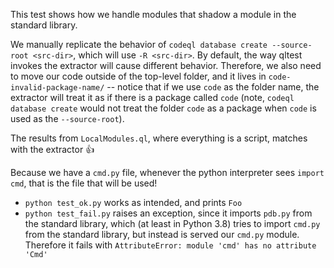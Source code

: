 This test shows how we handle modules that shadow a module in the standard library.

We manually replicate the behavior of `codeql database create --source-root <src-dir>`, which will use `-R <src-dir>`. By default, the way qltest invokes the extractor will cause different behavior. Therefore, we also need to move our code outside of the top-level folder, and it lives in `code-invalid-package-name/` -- notice that if we use `code` as the folder name, the extractor will treat it as if there is a package called `code` (note, `codeql database create` would not treat the folder `code` as a package when `code` is used as the `--source-root`).

The results from `LocalModules.ql`, where everything is a script, matches with the extractor :+1:

Because we have a `cmd.py` file, whenever the python interpreter sees `import cmd`, that is the file that will be used!

* `python test_ok.py` works as intended, and prints `Foo`
* `python test_fail.py` raises an exception, since it imports `pdb.py` from the standard library, which (at least in Python 3.8) tries to import `cmd.py` from the standard library, but instead is served our `cmd.py` module. Therefore it fails with `AttributeError: module 'cmd' has no attribute 'Cmd'`
